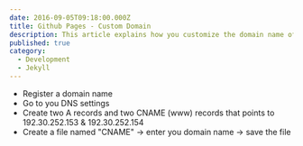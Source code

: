 ```yaml
---
date: 2016-09-05T09:18:00.000Z
title: Github Pages - Custom Domain
description: This article explains how you customize the domain name of your GitHub Page
published: true
category:
  - Development
  - Jekyll
---
```


* Register a domain name  
* Go to you DNS settings
* Create two A records and two CNAME (www) records that points to
192.30.252.153 & 192.30.252.154
* Create a file named "CNAME" -> enter you domain name -> save the file
